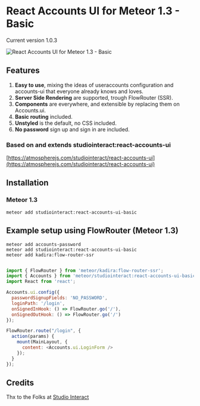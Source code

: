 # React Accounts UI for Meteor 1.3 - Basic

Current version 1.0.3

![React Accounts UI for Meteor 1.3 - Basic](https://raw.githubusercontent.com/studiointeract/react-accounts-ui-basic/master/react-accounts-ui-basic.gif)

## Features

1. **Easy to use**, mixing the ideas of useraccounts configuration and accounts-ui that everyone already knows and loves.
2. **Server Side Rendering** are supported, trough FlowRouter (SSR).
3. **Components** are everywhere, and extensible by replacing them on Accounts.ui.
4. **Basic routing** included.
5. **Unstyled** is the default, no CSS included.
4. **No password** sign up and sign in are included.

### Based on and extends studiointeract:react-accounts-ui

[https://atmospherejs.com/studiointeract/react-accounts-ui](https://atmospherejs.com/studiointeract/react-accounts-ui)

## Installation

### Meteor 1.3

`meteor add studiointeract:react-accounts-ui-basic`

## Example setup using FlowRouter (Meteor 1.3)

`meteor add accounts-password`  
`meteor add studiointeract:react-accounts-ui-basic`  
`meteor add kadira:flow-router-ssr`

```javascript

import { FlowRouter } from 'meteor/kadira:flow-router-ssr';
import { Accounts } from 'meteor/studiointeract:react-accounts-ui-basic';
import React from 'react';

Accounts.ui.config({
  passwordSignupFields: 'NO_PASSWORD',
  loginPath: '/login',
  onSignedInHook: () => FlowRouter.go('/'),
  onSignedOutHook: () => FlowRouter.go('/')
});

FlowRouter.route("/login", {
  action(params) {
    mount(MainLayout, {
      content: <Accounts.ui.LoginForm />
    });
  }
});

```

## Credits

Thx to the Folks at [Studio Interact](http://studiointeract.se)

